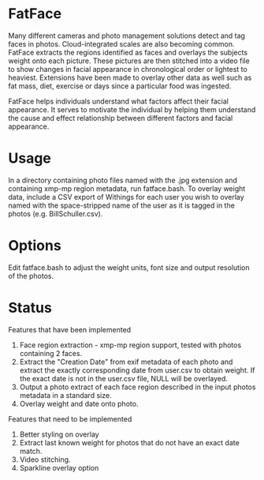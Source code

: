FatFace
=======

Many different cameras and photo management solutions detect and tag faces in photos. Cloud-integrated scales are also becoming common. FatFace extracts the regions identified as faces and overlays the subjects weight onto each picture. These pictures are then stitched into a video file to show changes in facial appearance in chronological order or lightest to heaviest. Extensions have been made to overlay other data as well such as fat mass, diet, exercise or days since a particular food was ingested. 

FatFace helps individuals understand what factors affect their facial appearance. It serves to motivate the individual by helping them understand the cause and effect relationship between different factors and facial appearance.

Usage
=======
In a directory containing photo files named with the .jpg extension and containing xmp-mp region metadata, run fatface.bash. To overlay weight data, include a CSV export of Withings for each user you wish to overlay named with the space-stripped name of the user as it is tagged in the photos (e.g. BillSchuller.csv). 

Options
=======
Edit fatface.bash to adjust the weight units, font size and output resolution of the photos.


Status
=======
Features that have been implemented
1. Face region extraction - xmp-mp region support, tested with photos containing 2 faces. 
2. Extract the "Creation Date" from exif metadata of each photo and extract the exactly corresponding date from user.csv to obtain weight. If the exact date is not in the user.csv file, NULL will be overlayed.
3. Output a photo extract of each face region described in the input photos metadata in a standard size.
4. Overlay weight and date onto photo.

Features that need to be implemented
1. Better styling on overlay
2. Extract last known weight for photos that do not have an exact date match.
3. Video stitching.
4. Sparkline overlay option
